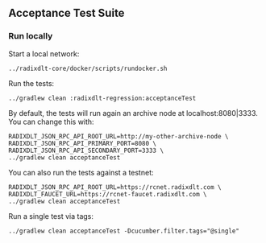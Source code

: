 ## Acceptance Test Suite

### Run locally

Start a local network: 
```
../radixdlt-core/docker/scripts/rundocker.sh
```

Run the tests:
```
../gradlew clean :radixdlt-regression:acceptanceTest
```

By default, the tests will run again an archive node at localhost:8080|3333. You can change this with:
```
RADIXDLT_JSON_RPC_API_ROOT_URL=http://my-other-archive-node \
RADIXDLT_JSON_RPC_API_PRIMARY_PORT=8080 \ 
RADIXDLT_JSON_RPC_API_SECONDARY_PORT=3333 \
../gradlew clean acceptanceTest
```

You can also run the tests against a testnet:
```
RADIXDLT_JSON_RPC_API_ROOT_URL=https://rcnet.radixdlt.com \
RADIXDLT_FAUCET_URL=https://rcnet-faucet.radixdlt.com \
../gradlew clean acceptanceTest 
```

Run a single test via tags:

```
../gradlew clean acceptanceTest -Dcucumber.filter.tags="@single"
```


